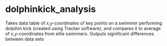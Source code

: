 # dolphinkick_analysis

Takes data table of x,y-coordinates of key points on a swimmer performing dolpihin kick (created using Tracker software), and compares it to average of x,y-coordinates from elite swimmers. Outputs significant differences between data sets
